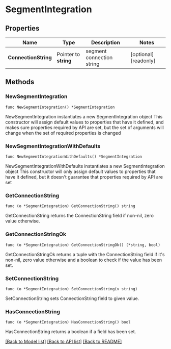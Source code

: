 # SegmentIntegration

## Properties

Name | Type | Description | Notes
------------ | ------------- | ------------- | -------------
**ConnectionString** | Pointer to **string** | segment connection string | [optional] [readonly] 

## Methods

### NewSegmentIntegration

`func NewSegmentIntegration() *SegmentIntegration`

NewSegmentIntegration instantiates a new SegmentIntegration object
This constructor will assign default values to properties that have it defined,
and makes sure properties required by API are set, but the set of arguments
will change when the set of required properties is changed

### NewSegmentIntegrationWithDefaults

`func NewSegmentIntegrationWithDefaults() *SegmentIntegration`

NewSegmentIntegrationWithDefaults instantiates a new SegmentIntegration object
This constructor will only assign default values to properties that have it defined,
but it doesn't guarantee that properties required by API are set

### GetConnectionString

`func (o *SegmentIntegration) GetConnectionString() string`

GetConnectionString returns the ConnectionString field if non-nil, zero value otherwise.

### GetConnectionStringOk

`func (o *SegmentIntegration) GetConnectionStringOk() (*string, bool)`

GetConnectionStringOk returns a tuple with the ConnectionString field if it's non-nil, zero value otherwise
and a boolean to check if the value has been set.

### SetConnectionString

`func (o *SegmentIntegration) SetConnectionString(v string)`

SetConnectionString sets ConnectionString field to given value.

### HasConnectionString

`func (o *SegmentIntegration) HasConnectionString() bool`

HasConnectionString returns a boolean if a field has been set.


[[Back to Model list]](../README.md#documentation-for-models) [[Back to API list]](../README.md#documentation-for-api-endpoints) [[Back to README]](../README.md)


